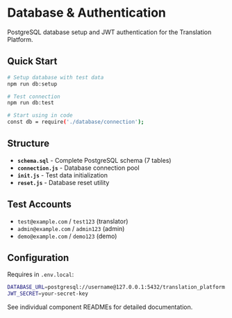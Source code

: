 # Database & Authentication

PostgreSQL database setup and JWT authentication for the Translation Platform.

## Quick Start

```bash
# Setup database with test data
npm run db:setup

# Test connection
npm run db:test

# Start using in code
const db = require('./database/connection');
```

## Structure

- **`schema.sql`** - Complete PostgreSQL schema (7 tables)
- **`connection.js`** - Database connection pool
- **`init.js`** - Test data initialization  
- **`reset.js`** - Database reset utility

## Test Accounts

- `test@example.com` / `test123` (translator)
- `admin@example.com` / `admin123` (admin)
- `demo@example.com` / `demo123` (demo)

## Configuration

Requires in `.env.local`:
```bash
DATABASE_URL=postgresql://username@127.0.0.1:5432/translation_platform
JWT_SECRET=your-secret-key
```

See individual component READMEs for detailed documentation.